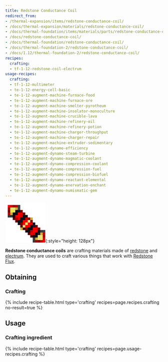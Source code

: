 ```yaml
---
title: Redstone Conductance Coil
redirect_from:
- /thermal-expansion/items/redstone-conductance-coil/
- /docs/thermal-expansion/materials/redstone-conductance-coil/
- /docs/thermal-foundation/items/materials/parts/redstone-conductance-coil/
- /docs/redstone-conductance-coil/
- /docs/thermal-foundation/redstone-conductance-coil/
- /docs/thermal-foundation-2/redstone-conductance-coil/
- /docs/1.12/thermal-foundation-2/redstone-conductance-coil/
recipes:
  crafting:
  - tf-1-12-redstone-coil-electrum
usage-recipes:
  crafting:
  - tf-1-12-multimeter
  - te-1-12-energy-cell-basic
  - te-1-12-augment-machine-furnace-food
  - te-1-12-augment-machine-furnace-ore
  - te-1-12-augment-machine-smelter-pyrotheum
  - te-1-12-augment-machine-insolator-monoculture
  - te-1-12-augment-machine-crucible-lava
  - te-1-12-augment-machine-refinery-oil
  - te-1-12-augment-machine-refinery-potion
  - te-1-12-augment-machine-charger-throughput
  - te-1-12-augment-machine-charger-repair
  - te-1-12-augment-machine-extruder-sedimentary
  - te-1-12-augment-dynamo-efficiency
  - te-1-12-augment-dynamo-steam-turbine
  - te-1-12-augment-dynamo-magmatic-coolant
  - te-1-12-augment-dynamo-compression-coolant
  - te-1-12-augment-dynamo-compression-fuel
  - te-1-12-augment-dynamo-compression-biofuel
  - te-1-12-augment-dynamo-reactant-elemental
  - te-1-12-augment-dynamo-enervation-enchant
  - te-1-12-augment-dynamo-numismatic-gem
---
```


![Redstone conductance coil](/assets/images/thermal-foundation-2/redstone-coil-electrum.png){:style="height: 128px"}


**Redstone conductance coils** are crafting materials made of
[redstone](https://minecraft.gamepedia.com/Redstone) and
[electrum](../electrum-ingot/). They are used to craft various things that
work with [Redstone Flux](../../../redstone-flux/).


Obtaining
---------

### Crafting
{% include recipe-table.html type='crafting' recipes=page.recipes.crafting no-result=true %}


Usage
-----

### Crafting ingredient
{% include recipe-table.html type='crafting' recipes=page.usage-recipes.crafting %}
